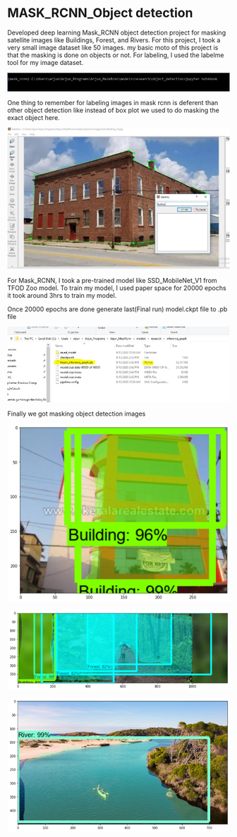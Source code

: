 # MASK_RCNN_Object detection

Developed deep learning Mask_RCNN object detection project for masking satellite images like Buildings, Forest, and Rivers.
For this project, I took a very small image dataset like 50 images. my basic moto of this project is that the masking is done on objects or not. 
For labeling, I used the labelme tool for my image dataset. 

 ![](Screenshots//image1.jpg)

One thing to remember for labeling images in mask rcnn is deferent than other object detection like instead of box plot we used to do masking the exact object here. 

![](Screenshots//image3.jpg)

For Mask_RCNN, I took a pre-trained model like SSD_MobileNet_V1 from TFOD Zoo model. To train my model, I  used paper space for 20000 epochs it took around 3hrs to train my model.

Once 20000 epochs are done generate last(Final run) model.ckpt file to .pb file

![](Screenshots//image2.jpg)

Finally we got masking object detection images

![](masking_images/image2.png)

![](masking_images/image3.png)

![](masking_images/image4.png)
